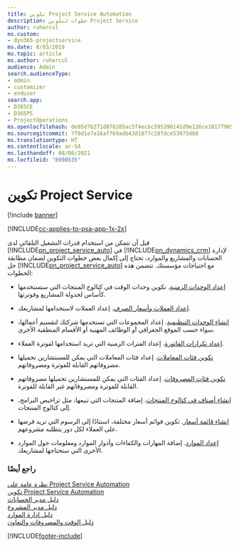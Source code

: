 ```yaml
---
title: تكوين Project Service Automation
description: خطوات لتكوين Project Service
author: ruhercul
ms.custom:
- dyn365-projectservice
ms.date: 8/03/2018
ms.topic: article
ms.author: ruhercul
audience: Admin
search.audienceType:
- admin
- customizer
- enduser
search.app:
- D365CE
- D365PS
- ProjectOperations
ms.openlocfilehash: de95d7b271d876285ac5f4ecbc595390141d9e126ce101779652828581c1f613
ms.sourcegitcommit: 7f8d1e7a16af769adb43d1877c28fdce53975db8
ms.translationtype: HT
ms.contentlocale: ar-SA
ms.lasthandoff: 08/06/2021
ms.locfileid: "6998535"
---
```

# <a name="configure-project-service"></a>تكوين Project Service

[!include [banner](../includes/psa-now-project-operations.md)]

[!INCLUDE[cc-applies-to-psa-app-1x-2x](../includes/cc-applies-to-psa-app-1x-2x.md)]

قبل أن تتمكن من استخدام قدرات التشغيل التلقائي لدى [!INCLUDE[pn_project_service_auto](../includes/pn-project-service-auto.md)] في [!INCLUDE[pn_dynamics_crm](../includes/pn-dynamics-crm.md)] لإدارة الحسابات والمشاريع والموارد، تحتاج إلى إكمال بعض خطوات التكوين لضمان مطابقة حل [!INCLUDE[pn_project_service_auto](../includes/pn-project-service-auto.md)] مع احتياجات مؤسستك. تتضمن هذه الخطوات:  
  
-   [إعداد الوحدات الزمنية](../psa/set-up-time-units.md). تكوين وحدات الوقت في كتالوج المنتجات التي ستستخدمها كأساس لجدولة المشاريع وفوترتها.  
  
-   [إعداد العملات وأسعار الصرف](../psa/set-up-currencies-exchange-rates.md). إعداد العملات لاستخدامها لمشاريعك.  
  
-   [إنشاء الوحدات التنظيمية](../psa/create-organizational-units.md). إعداد المجموعات التي تستخدمها شركتك لتقسيم أعمالها، سواء حسب الموقع الجغرافي أو الوظائف المهنية أو الأقسام المنطقية الأخرى.  
  
-   [إعداد تكرارات الفاتورة](../psa/set-up-invoice-frequencies.md). إعداد الفترات الزمنية التي تريد استخدامها لفوترة العملاء.  
  
-   [تكوين فئات المعاملات](../psa/configure-transaction-categories.md). إعداد فئات المعاملات التي يمكن للمستشارين تحميلها مصروفاتهم القابلة للفوترة ومصروفاتهم.  
  
-   [تكوين فئات المصروفات](../psa/configure-expense-categories.md). إعداد الفئات التي يمكن للمستشارين تحميلها مصروفاتهم القابلة للفوترة ومصروفاتهم غير القابلة للفوترة.  
  
-   [إنشاء أصناف في كتالوج المنتجات](../psa/create-product-catalog-items.md). إضافة المنتجات التي تبيعها، مثل تراخيص البرامج، إلى كتالوج المنتجات.  
  
-   [إنشاء قائمة أسعار](../psa/create-price-list.md). تكوين قوائم أسعار مختلفة، استنادًا إلى الرسوم التي تريد فرضها على العملاء لكل دور يتطلبه مشروعهم.  
  
-   [إعداد الموارد](../psa/set-up-resources.md). إضافة المهارات والكفاءات وأدوار الموارد ومعلومات حول الموارد الأخرى التي ستحتاجها لمشاريعك.  
  
### <a name="see-also"></a>راجع أيضًا  
 [نظرة عامة على Project Service Automation](../psa/overview.md)   
 [تكوين Project Service Automation](../psa/configure.md)   
 [دليل مدير الحسابات](../psa/account-manager-guide.md)   
 [دليل مدير المشروع](../psa/project-manager-guide.md)   
 [دليل إدارة الموارد](../psa/resource-manager-guide.md)   
 [دليل الوقت والمصروفات والتعاون](../psa/time-expense-collaboration-guide.md)


[!INCLUDE[footer-include](../includes/footer-banner.md)]